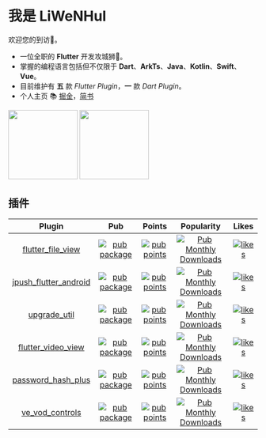 # 我是 LiWeNHuI

欢迎您的到访🐾。

* 一位全职的 **Flutter** 开发攻城狮🦁。
* 掌握的编程语言包括但不仅限于 **Dart**、**ArkTs**、**Java**、**Kotlin**、**Swift**、**Vue**。
* 目前维护有 **五** 款 *Flutter Plugin*，**一** 款 *Dart Plugin*。
* 个人主页 📚 [掘金](https://juejin.cn/user/3149420620952552/posts)，[简书](https://www.jianshu.com/u/b3e89b034b7e)

<img align="" height="140px" src="https://github-readme-stats.vercel.app/api?username=LiWenHui96&hide_title=true&hide_border=true&show_icons=true&include_all_commits=true&theme=swift&locale=cn"></img>
<img align="" height="140px" src="https://github-readme-stats.vercel.app/api/top-langs/?username=LiWenHui96&hide_title=true&hide_border=true&layout=compact&theme=swift&locale=cn" />

## 插件

| Plugin                                                                       | Pub                                                                                                                  | Points                                                                                                                         | Popularity                                                                                                                            | Likes                                                                                                                    |
|:----------------------------------------------------------------------------:|:--------------------------------------------------------------------------------------------------------------------:|:------------------------------------------------------------------------------------------------------------------------------:|:-------------------------------------------------------------------------------------------------------------------------------------:|:------------------------------------------------------------------------------------------------------------------------:|
| [flutter_file_view](https://github.com/LiWenHui96/flutter_file_view)         | [![pub package](https://img.shields.io/pub/v/flutter_file_view)](https://pub.dev/packages/flutter_file_view)         | [![pub points](https://img.shields.io/pub/points/flutter_file_view)](https://pub.dev/packages/flutter_file_view/score)         | [![Pub Monthly Downloads](https://img.shields.io/pub/dm/flutter_file_view)](https://pub.dev/packages/flutter_file_view/score)         | [![likes](https://img.shields.io/pub/likes/flutter_file_view)](https://pub.dev/packages/flutter_file_view/score)         |
| [jpush_flutter_android](https://github.com/LiWenHui96/jpush_flutter_android) | [![pub package](https://img.shields.io/pub/v/jpush_flutter_android)](https://pub.dev/packages/jpush_flutter_android) | [![pub points](https://img.shields.io/pub/points/jpush_flutter_android)](https://pub.dev/packages/jpush_flutter_android/score) | [![Pub Monthly Downloads](https://img.shields.io/pub/dm/jpush_flutter_android)](https://pub.dev/packages/jpush_flutter_android/score) | [![likes](https://img.shields.io/pub/likes/jpush_flutter_android)](https://pub.dev/packages/jpush_flutter_android/score) |
| [upgrade_util](https://github.com/LiWenHui96/upgrade_util)                   | [![pub package](https://img.shields.io/pub/v/upgrade_util)](https://pub.dev/packages/upgrade_util)                   | [![pub points](https://img.shields.io/pub/points/upgrade_util)](https://pub.dev/packages/upgrade_util/score)                   | [![Pub Monthly Downloads](https://img.shields.io/pub/dm/upgrade_util)](https://pub.dev/packages/upgrade_util/score)                   | [![likes](https://img.shields.io/pub/likes/upgrade_util)](https://pub.dev/packages/upgrade_util/score)                   |
| [flutter_video_view](https://github.com/LiWenHui96/flutter_video_view)       | [![pub package](https://img.shields.io/pub/v/flutter_video_view)](https://pub.dev/packages/flutter_video_view)       | [![pub points](https://img.shields.io/pub/points/flutter_video_view)](https://pub.dev/packages/flutter_video_view/score)       | [![Pub Monthly Downloads](https://img.shields.io/pub/dm/flutter_video_view)](https://pub.dev/packages/flutter_video_view/score)       | [![likes](https://img.shields.io/pub/likes/flutter_video_view)](https://pub.dev/packages/flutter_video_view/score)       |
| [password_hash_plus](https://github.com/LiWenHui96/password_hash_plus)       | [![pub package](https://img.shields.io/pub/v/password_hash_plus)](https://pub.dev/packages/password_hash_plus)       | [![pub points](https://img.shields.io/pub/points/password_hash_plus)](https://pub.dev/packages/password_hash_plus/score)       | [![Pub Monthly Downloads](https://img.shields.io/pub/dm/password_hash_plus)](https://pub.dev/packages/password_hash_plus/score)       | [![likes](https://img.shields.io/pub/likes/password_hash_plus)](https://pub.dev/packages/password_hash_plus/score)       |
| [ve_vod_controls](https://github.com/LiWenHui96/ve_vod_controls)             | [![pub package](https://img.shields.io/pub/v/ve_vod_controls)](https://pub.dev/packages/ve_vod_controls)             | [![pub points](https://img.shields.io/pub/points/ve_vod_controls)](https://pub.dev/packages/ve_vod_controls/score)             | [![Pub Monthly Downloads](https://img.shields.io/pub/dm/ve_vod_controls)](https://pub.dev/packages/ve_vod_controls/score)             | [![likes](https://img.shields.io/pub/likes/ve_vod_controls)](https://pub.dev/packages/ve_vod_controls/score)             |

